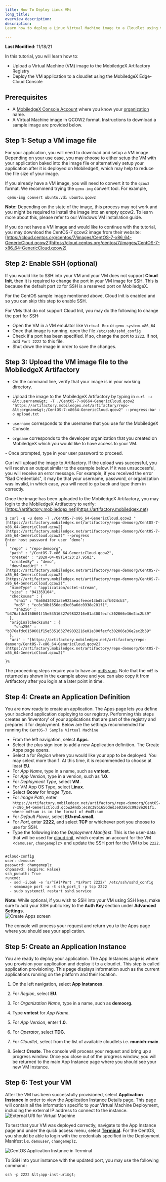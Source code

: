 ```yaml
---
title: How To Deploy Linux VMs
long_title: 
overview_description: 
description: 
Learn how to deploy a Linux Virtual Machine image to a Cloudlet using the MobiledgeX Edge-Cloud Console

---
```


**Last Modified:** 11/18/21

In this tutorial, you will learn how to:

- Upload a Virtual Machine (VM) image to the MobiledgeX Artifactory Registry
- Deploy the VM application to a cloudlet using the MobiledgeX Edge-Cloud Console

## Prerequisites

- A [MobiledgeX Console Account](/developer/deployments/accounts/manage-accts) where you know your [organization](/developer/deployments/accounts/org-users) name.  
- A Virtual Machine image in QCOW2 format. Instructions to download a sample image are provided below.  

## Step 1: Setup a VM image file 

For your application, you will need to download and setup a VM image. Depending on your use case, you may choose to either setup the VM with your application baked into the image file or alternatively setup your application after it is deployed on MobiledgeX, which may help to reduce the file size of your image. 

If you already have a VM image, you will need to convert it to the `qcow2` format. We recommend trying the `qemu-img` convert tool. For example,

```
 qemu-img convert ubuntu.vdi ubuntu.qcow2

```

**Note:** Depending on the state of the image, this process may not work and you might be required to install the image into an empty qcow2. To learn more about this, please refer to our Windows VM installation guide. 

If you do not have a VM image and would like to continue with the tutorial, you may download the CentOS-7 qcow2 image from their website: [https://cloud.centos.org/centos/7/images/CentOS-7-x86_64-GenericCloud.qcow2](https://cloud.centos.org/centos/7/images/CentOS-7-x86_64-GenericCloud.qcow2)

## Step 2: Enable SSH (optional)

If you would like to SSH into your VM and your VM does not support **Cloud Init**, then it is required to change the port in your VM image for SSH. This is because the default port `22` for SSH is a reserved port on MobiledgeX. 

For the CentOS sample image mentioned above, Cloud Init is enabled and so you can skip this step to enable SSH. 

For VMs that do not support Cloud Init, you may do the following to change the port for SSH:

- Open the VM in a VM emulator like `Virtual Box` or `qemu-system-x86_64`
- Once that image is running, open the file `/etc/ssh/sshd_config`
- Check if a port has been specified. If so, change the port to `2222`. If not, add `Port 2222` to this file.
- Shut down the image in order to save the changes.


## Step 3: Upload the VM image file to the MobiledgeX Artifactory  


- On the command line, verify that your image is in your working directory.
- Upload the image to the MobiledgeX Artifactory by typing in `curl -u &lt;username&gt; -T ./CentOS-7-x8664-GenericCloud.qcow2 "https://artifactory.mobiledgex.net/artifactory/repo-&lt;orgname&gt;/CentOS-7-x8664-GenericCloud.qcow2" --progress-bar -o upload.txt`


- `username` corresponds to the username that you use for the MobiledgeX Console.
- `orgname` corresponds to the developer organization that you created on MobiledgeX which you would like to have access to your VM.

</li>
- Once prompted, type in your user password to proceed.


Curl will upload the image to Artifactory. If the upload was successful, you will receive an output similar to the example below. If it was unsuccessful, you will receive an error message. For example, if you received the error "Bad Credentials", it may be that your username, password, or organization was invalid, in which case, you will need to go back and type them in correctly.

Once the image has been uploaded to the MobiledgeX Artifactory, you may login to the MobiledgeX Artifactory to verify: [https://artifactory.mobiledgex.net](https://artifactory.mobiledgex.net)

```
$ curl -q -u demo -T ./CentOS-7-x86_64-GenericCloud.qcow2 "[https://artifactory.mobiledgex.net/artifactory/repo-demoorg/CentOS-7-x86_64-GenericCloud.qcow2](https://artifactory.mobiledgex.net/artifactory/repo-demoorg/CentOS-7-x86_64-GenericCloud.qcow2)" --progress
Enter host password for user ’demo’:
{
  "repo" : "repo-demoorg",
  "path" : "/CentOS-7-x86_64-GenericCloud.qcow2",
  "created" : "2020-04-09T14:23:27.958Z",
  "createdBy" : "demo",
  "downloadUri" : "[https://artifactory.mobiledgex.net/artifactory/repo-demoorg/CentOS-7-x86_64-GenericCloud.qcow2](https://artifactory.mobiledgex.net/artifactory/repo-demoorg/CentOS-7-x86_64-GenericCloud.qcow2)",
  "mimeType" : "application/octet-stream",
  "size" : "941359104",
  "checksums" : {
    "sha1" : "0a60d34921a5e922aeacfeece13bd5ccfb024cb3",
    "md5" : "ec8c38b1656ded3e03a6dc0938e201f1",
    "sha256" : "b376afdc0150601f15e53516327d9832216e01a300fecfc302066e36e2ac2b39"
  },
  "originalChecksums" : {
    "sha256" : "b376afdc0150601f15e53516327d9832216e01a300fecfc302066e36e2ac2b39"
  },
  "uri" : "[https://artifactory.mobiledgex.net/artifactory/repo-demoorg/CentOS-7-x86_64-GenericCloud.qcow2](https://artifactory.mobiledgex.net/artifactory/repo-demoorg/CentOS-7-x86_64-GenericCloud.qcow2)"

}%  
```

The proceeding steps require you to have an [md5 sum](https://en.wikipedia.org/wiki/Md5sum). Note that the `md5` is returned as shown in the example above and you can also copy it from Artifactory after you login at a later point in time. 
## Step 4: Create an Application Definition  

You are now ready to create an application. The Apps page lets you define your backend application deploying to our registry. Performing this steps creates an ’inventory’ of your applications that are part of the registry and prepares it for deployment. Below are the settings recommended for running the `CentOS-7 Sample Virtual Machine`


- From the left navigation, select **Apps**.
- Select the plus sign icon to add a new Application definition.  The Create Apps page opens.  
- Select a for *Region* where you would like your app to be deployed. You may select more than 1. At this time, it is recommended to choose at least **EU.**
- For *App Name*, type in a name, such as **vmtest**.  
- For *App Version*, type in a version, such as **1.0**.  
- For *Deployment Type*, select **VM**.  
- For VM App OS Type, select **Linux**.
- Select **Qcow** for *Image Type*.  
- For *Image Path*, enter `https://artifactory.mobiledgex.net/artifactory/repo-demoorg/CentOS-7-x86_64-GenericCloud.qcow2#md5:ec8c38b1656ded3e03a6dc0938e201f1, where md5sum is in the format of #md5:sum`
- For *Default Flavor*, select **EU&gt;m4.small**.  
- For *Port*, enter **2222**, and select **TCP** or whichever port you choose to use for SSH.
- Type the following into the *Deployment Manifest*. This is the user-data that will be used for [cloud-init](https://cloudinit.readthedocs.io/en/latest/), which creates an account for the VM &lt;`demouser`, `changemeplz`&gt; and update the SSH port for the VM to be `2222`.


```

#cloud-config
user: demouser
password: changemeplz
chpasswd: {expire: False}
ssh_pwauth: True
runcmd:
  - sed -i.bak -e ’s/^[#]*Port .*$/Port 2222/’ /etc/ssh/sshd_config
  - semanage port -a -t ssh_port_t -p tcp 2222
  - sudo systemctl restart sshd.service

```

**Note:** While optional, if you wish to SSH into your VM using SSH keys, make sure to add your SSH public key to the **Auth Key** section under **Advanced Settings**.  
![Create Apps screen](/developer/assets/how-to-deploy-vm/create-app-linux.png "Create Apps screen")

The console will process your request and return you to the Apps page where you should see your application. 
## Step 5: Create an Application Instance  

You are ready to deploy your application. The App Instances page is where you provision your application and deploy it to a cloudlet. This step is called application provisioning. This page displays information such as the current applications running on the platform and their location.  

1. On the left navigation, select **App Instances**.  

2. For *Region*, select **EU**.  

3. For *Organization Name*, type in a name, such as **demoorg**.  

4. Type **vmtest** for *App Name*.  

5. For *App Version*, enter **1.0**.  

6. For *Operator*, select **TDG**.  

7. For *Cloudlet*, select from the list of available cloudlets i.e. **munich-main**.  

8. Select **Create**. The console will process your request and bring up a progress window. Once you close out of the progress window, you will be returned to the main App Instance page where you should see your new VM Instance.  
## Step 6: Test your VM  

After the VM has been successfully provisioned, select **Application Instance** in order to view the Application Instance Details page. This page will contain all the information specific to your Virtual Machine Deployment, including the external IP address to connect to the instance. 
![External URI for Virtual Machine](/developer/assets/how-to-deploy-vm/vm-uri.png "External URI for Virtual Machine")

To test that your VM was deployed correctly, navigate to the App Instance page and under the quick access menu, select <a href="/deployments/deployment-workflow/app-instances#using-terminal">
**Terminal</a>.** For the CentOS, you should be able to login with the credentials specified in the Deployment Manifest i.e. `demouser`, `changemeplz`.

![CentOS Application Instance in Terminal](/developer/assets/how-to-deploy-vm/vm-terminal.png "CentOS Application Instance in Terminal")

To SSH into your instance with the updated port, you may use the following command:

```
ssh -p 2222 &lt;app-inst-uri&gt;
```

